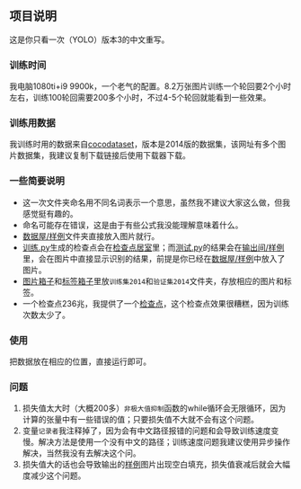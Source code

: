 ## 项目说明
这是你只看一次（YOLO）版本3的中文重写。
### 训练时间
我电脑1080ti+i9 9900k，一个老气的配置。8.2万张图片训练一个轮回要2个小时左右，训练100轮回需要200多个小时，不过4-5个轮回就能看到一些效果。
### 训练用数据
我训练时用的数据来自[cocodataset](https://cocodataset.org/#download)，版本是2014版的数据集，该网址有多个图片数据集，我建议复制下载链接后使用下载器下载。
### 一些简要说明
* 这一次文件夹命名用不同名词表示一个意思，虽然我不建议大家这么做，但我感觉挺有趣的。
* 命名可能存在错误，这是由于有些公式我没能理解意味着什么。
* [数据屋/样例](%E6%95%B0%E6%8D%AE%E5%B1%8B%2F%E6%A0%B7%E4%BE%8B)文件夹直接放入图片就行。
* [训练.py](%E8%AE%AD%E7%BB%83.py)生成的检查点会在[检查点居室](%E6%A3%80%E6%9F%A5%E7%82%B9%E5%B1%85%E5%AE%A4)里；而[测试.py](%E6%B5%8B%E8%AF%95.py)的结果会在[输出间/样例](%E8%BE%93%E5%87%BA%E9%97%B4%2F%E6%A0%B7%E4%BE%8B)里，会在图片中直接显示识别的结果，前提是你已经在[数据屋/样例](%E6%95%B0%E6%8D%AE%E5%B1%8B%2F%E6%A0%B7%E4%BE%8B)中放入了图片。
* [图片箱子](%E6%95%B0%E6%8D%AE%E5%B1%8B%2Fcoco%2F%E5%9B%BE%E7%89%87%E7%AE%B1%E5%AD%90)和[标签箱子](%E6%95%B0%E6%8D%AE%E5%B1%8B%2Fcoco%2F%E6%A0%87%E7%AD%BE%E7%AE%B1%E5%AD%90)里放`训练集2014`和`验证集2014`文件夹，存放相应的图片和标签。
* 一个检查点236兆，我提供了一个[检查点](https://huggingface.co/zozero/YOLO_chinese/tree/main)，这个检查点效果很糟糕，因为训练次数太少了。
### 使用
把数据放在相应的位置，直接运行即可。
### 问题
1. 损失值太大时（大概200多）`非极大值抑制`函数的while循环会无限循环，因为计算的张量中有一些错误的值；只要损失值不大就不会有这个问题。
2. 变量`记录者`我注释掉了，因为会有中文路径报错的问题和会导致训练速度变慢。解决方法是使用一个没有中文的路径；训练速度问题我建议使用异步操作解决，当然我没有去解决这个问。
3. 损失值大的话也会导致输出的[样例](%E8%BE%93%E5%87%BA%E9%97%B4%2F%E6%A0%B7%E4%BE%8B)图片出现空白填充，损失值衰减后就会大幅度减少这个问题。